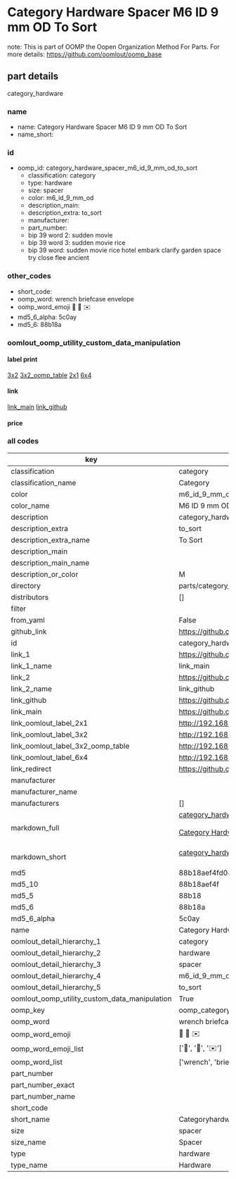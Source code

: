 # Category Hardware Spacer M6 ID 9 mm OD To Sort  

note: This is part of OOMP the Oopen Organization Method For Parts. For more details: https://github.com/oomlout/oomp_base

##  part details
  



category_hardware



### name
* name: Category Hardware Spacer M6 ID 9 mm OD To Sort
* name_short: 
### id
* oomp_id: category_hardware_spacer_m6_id_9_mm_od_to_sort
  * classification: category
  * type: hardware
  * size: spacer
  * color: m6_id_9_mm_od
  * description_main: 
  * description_extra: to_sort
  * manufacturer: 
  * part_number: 
  * bip 39 word 2: sudden movie
  * bip 39 word 3: sudden movie rice
  * bip 39 word: sudden movie rice hotel embark clarify garden space try close flee ancient

### other_codes
* short_code: 
* oomp_word: wrench briefcase envelope
* oomp_word_emoji :wrench: :briefcase: :envelope:
* md5_6_alpha: 5c0ay
* md5_6: 88b18a






### oomlout_oomp_utility_custom_data_manipulation
#### label print
[3x2](http://192.168.1.245:1112/?label=oomp%205c0ay)
[3x2_oomp_table](http://192.168.1.108:1112/?label=oomp%205c0ay)
[2x1](http://192.168.1.242:1112/?label=oomp%205c0ay)
[6x4](http://192.168.1.55:1112/?label=oomp%205c0ay)    

#### link

[link_main](https://github.com/oomlout/oomlout_oomp_version_1_messy/tree/main/parts/category_hardware_spacer_m6_id_9_mm_od_to_sort) [link_github](https://github.com/oomlout/oomlout_oomp_version_1_messy/tree/main/parts/category_hardware_spacer_m6_id_9_mm_od_to_sort)                             

#### price







### all codes 
| key | value |  
| --- | --- |  
| classification | category |  
| classification_name | Category |  
| color | m6_id_9_mm_od |  
| color_name | M6 ID 9 mm OD |  
| description | category_hardware |  
| description_extra | to_sort |  
| description_extra_name | To Sort |  
| description_main |  |  
| description_main_name |  |  
| description_or_color | M  |  
| directory | parts/category_hardware_spacer_m6_id_9_mm_od_to_sort |  
| distributors | [] |  
| filter |  |  
| from_yaml | False |  
| github_link | https://github.com/oomlout/oomlout_oomp_part_src/tree/main/parts/category_hardware_spacer_m6_id_9_mm_od_to_sort |  
| id | category_hardware_spacer_m6_id_9_mm_od_to_sort |  
| link_1 | https://github.com/oomlout/oomlout_oomp_version_1_messy/tree/main/parts/category_hardware_spacer_m6_id_9_mm_od_to_sort |  
| link_1_name | link_main |  
| link_2 | https://github.com/oomlout/oomlout_oomp_version_1_messy/tree/main/parts/category_hardware_spacer_m6_id_9_mm_od_to_sort |  
| link_2_name | link_github |  
| link_github | https://github.com/oomlout/oomlout_oomp_version_1_messy/tree/main/parts/category_hardware_spacer_m6_id_9_mm_od_to_sort |  
| link_main | https://github.com/oomlout/oomlout_oomp_version_1_messy/tree/main/parts/category_hardware_spacer_m6_id_9_mm_od_to_sort |  
| link_oomlout_label_2x1 | http://192.168.1.242:1112/?label=oomp%205c0ay |  
| link_oomlout_label_3x2 | http://192.168.1.245:1112/?label=oomp%205c0ay |  
| link_oomlout_label_3x2_oomp_table | http://192.168.1.108:1112/?label=oomp%205c0ay |  
| link_oomlout_label_6x4 | http://192.168.1.55:1112/?label=oomp%205c0ay |  
| link_redirect | https://github.com/oomlout/oomlout_oomp_version_1_messy/tree/main/parts/category_hardware_spacer_m6_id_9_mm_od_to_sort |  
| manufacturer |  |  
| manufacturer_name |  |  
| manufacturers | [] |  
| markdown_full | [category_hardware_spacer_m6_id_9_mm_od_to_sort](none)<br>[](none)<br>[Category Hardware Spacer M6 Id 9 Mm Od To Sort](none)<br><br> |  
| markdown_short | [category_hardware_spacer_m6_id_9_mm_od_to_sort](none)<br><br> |  
| md5 | 88b18aef4fd04bf4a7a426e372643ec4 |  
| md5_10 | 88b18aef4f |  
| md5_5 | 88b18 |  
| md5_6 | 88b18a |  
| md5_6_alpha | 5c0ay |  
| name | Category Hardware Spacer M6 ID 9 mm OD To Sort |  
| oomlout_detail_hierarchy_1 | category |  
| oomlout_detail_hierarchy_2 | hardware |  
| oomlout_detail_hierarchy_3 | spacer |  
| oomlout_detail_hierarchy_4 | m6_id_9_mm_od |  
| oomlout_detail_hierarchy_5 | to_sort |  
| oomlout_oomp_utility_custom_data_manipulation | True |  
| oomp_key | oomp_category_hardware_spacer_m6_id_9_mm_od_to_sort |  
| oomp_word | wrench briefcase envelope |  
| oomp_word_emoji | :wrench: :briefcase: :envelope: |  
| oomp_word_emoji_list | [':wrench:', ':briefcase:', ':envelope:'] |  
| oomp_word_list | ['wrench', 'briefcase', 'envelope'] |  
| part_number |  |  
| part_number_exact |  |  
| part_number_name |  |  
| short_code |  |  
| short_name | Categoryhardware |  
| size | spacer |  
| size_name | Spacer |  
| type | hardware |  
| type_name | Hardware |  
